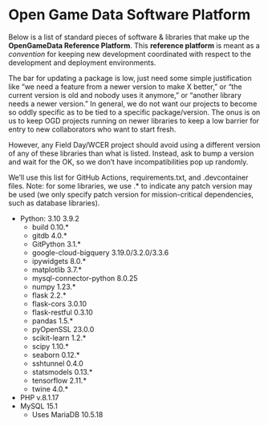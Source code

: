 # Open Game Data Software Platform

Below is a list of standard pieces of software & libraries that make up the **OpenGameData Reference Platform**. This **reference platform** is meant as a *convention* for keeping new development coordinated with respect to the development and deployment environments.

The bar for updating a package is low, just need some simple justification like “we need a feature from a newer version to make X better,” or “the current version is old and nobody uses it anymore,” or “another library needs a newer version.” In general, we do not want our projects to become so oddly specific as to be tied to a specific package/version. The onus is on us to keep OGD projects running on newer libraries to keep a low barrier for entry to new collaborators who want to start fresh.

However, any Field Day/WCER project should avoid using a different version of any of these libraries than what is listed. Instead, ask to bump a version and wait for the OK, so we don’t have incompatibilities pop up randomly.

We’ll use this list for GitHub Actions, requirements.txt, and .devcontainer files.
Note: for some libraries, we use .* to indicate any patch version may be used (we only specify patch version for mission-critical dependencies, such as database libraries).

- Python: 3.10 3.9.2
    - build 0.10.*
    - gitdb 4.0.*
    - GitPython 3.1.*
    - google-cloud-bigquery 3.19.0/3.2.0/3.3.6
    - ipywidgets 8.0.*
    - matplotlib 3.7.*
    - mysql-connector-python 8.0.25
    - numpy 1.23.*
    - flask 2.2.*
    - flask-cors 3.0.10
    - flask-restful 0.3.10
    - pandas 1.5.*
    - pyOpenSSL 23.0.0
    - scikit-learn 1.2.*
    - scipy 1.10.*
    - seaborn 0.12.*
    - sshtunnel 0.4.0
    - statsmodels 0.13.*
    - tensorflow 2.11.*
    - twine 4.0.*
- PHP v.8.1.17
- MySQL 15.1
    - Uses MariaDB 10.5.18
